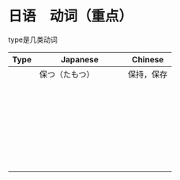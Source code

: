 # 日语　动词（重点）
type是几类动词

| Type   | Japanese                                                    | Chinese |
|------------|-----------------------------------------------------------|------------|
|          |   保つ（たもつ） 　　　 |  保持，保存     |
|          |    　　　 |       |
|          |    　　　 |       |
|          |    　　　 |       |
|          |    　　　 |       |
|          |    　　　 |       |
|          |    　　　 |       |
|          |    　　　 |       |







